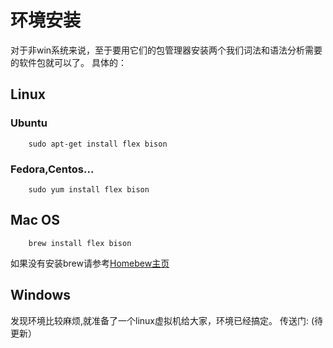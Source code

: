 # 环境安装

对于非win系统来说，至于要用它们的包管理器安装两个我们词法和语法分析需要的软件包就可以了。
具体的：

## Linux

### Ubuntu

```
    sudo apt-get install flex bison
```

### Fedora,Centos...

```
    sudo yum install flex bison
```

## Mac OS

```
    brew install flex bison
```

如果没有安装brew请参考[Homebew主页](http://brew.sh/index_zh-cn.html)


## Windows

发现环境比较麻烦,就准备了一个linux虚拟机给大家，环境已经搞定。
传送门: (待更新）


